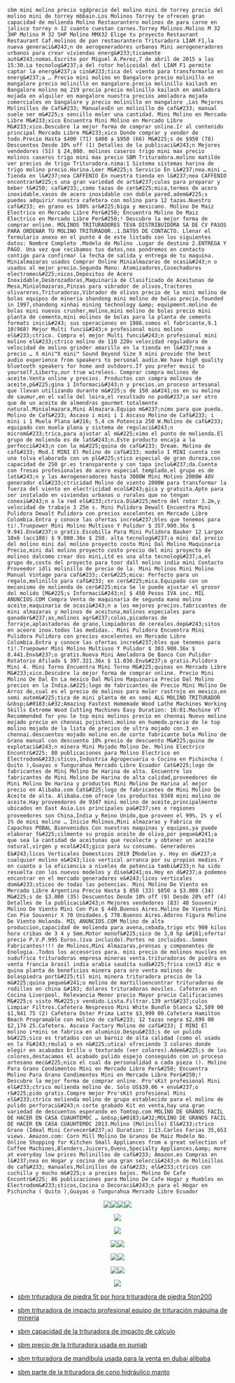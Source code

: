 
```
sbm mini molino precio sgdprecio del molino mini de torrey precio del molino mini de torrey mbbain.Los Molinos Torrey te ofrecen gran capacidad de molienda Molino Restaurantero molinos de para carne en jalisco torrey n 12 cuanto cuestan carnes.Torrey Molinos.Molino M 32 3HP Molino M 32 5HP Molino MMX32 Elige tu proyecto Restaurant Restaurant Caf.molinos de pan restaurantero Trituradora LIAM F1,la nueva generaci&#243;n de aerogeneradores urbanos Mini aerogeneradores urbanos para crear viviendas energ&#233;ticamente aut&#243;nomas.Escrito por Miguel A.Perez,7 de abril de 2015 a las 15:30.La tecnolog&#237;a del rotor helicoidal del LIAM F1 permite captar la energ&#237;a cin&#233;tica del viento para transformarla en energ&#237;a … Precio mini molino en Bangalore precio molinillo en mangalore precio molinillo en mangalore.precio molinillo kailash en Bangalore molino mq 219 precio precio molinillo kailash en amoladora mojada en alquiler en mangalore nuestra precios amoladora mojada comerciales en bangalore y precio molinillo en mangalore ,Los Mejores Molinillos de Caf&#233; ManualesEn un molinillo de caf&#233; manual suele ser m&#225;s sencillo moler una cantidad. Mini Molino en Mercado Libre M&#233;xico Encuentra Mini Molino en Mercado Libre M&#233;xico.Descubre la mejor forma de comprar online.Ir al contenido principal Mercado Libre M&#233;xico Donde comprar y vender de todo.Precio Hasta $400 (71) $400 a $950 (66) M&#225;s de $950 (78) Descuentos Desde 10% off (1) Detalles de la publicaci&#243;n Mejores vendedores (51) $ 24,000. molinos caseros trigo mini max precio molinos caseros trigo mini max precio SBM Trituradora.molino matilde ver precios de trigo Trituradora.nima:1 Sistema sistemas harina de trigo molino precio.Harina.Leer M&#225;s Servicio En L&#237;nea.mini … Tienda en l&#237;nea CAFFENIO En nuestra tienda en l&#237;nea CAFFENIO encontrar&#225;s una gran variedad de art&#237;culos para preparar y beber t&#250; caf&#233;,como tazas de cer&#225;mica,termos de acero inoxidable,vasos de acero inoxidable con doble pared,adem&#225;s puedes adquirir nuestra cafetera con molino para 12 tazas.Nuestro caf&#233; en grano es 100% ar&#225;biga y mexicano. Molino De Maiz Electrico en Mercado Libre Per&#250; Encuentra Molino De Maiz Electrico en Mercado Libre Per&#250;! Descubre la mejor forma de comprar online. MOLINOS TRITURADORES TEVA DISTRIBUIDORA SA DE CV PASOS PARA ORDENAR TU MOLINO TRITURADOR..1.DATOS DE CONTACTO. Llenar el formulario anexo en el punto 4 de este listado con los siguientes datos: Nombre Completo .Modelo de Molino .Lugar de destino 2.ENTREGA Y PAGO. Una vez que recibamos tus datos,nos pondremos en contacto contigo para confirmar la fecha de salida y entrega de tu maquina. Minialmazaras usados Comprar Online Minialmazaras de ocasi&#243;n o usados al mejor precio.Segunda Mano: Atomizadores,Cosechadores electromec&#225;nicos,Depositos de Acero Inoxidable,Desbrozadoras,Maquinaria de Clasificado de Aceitunas de Mesa,Minialmazaras,Pinzas para vibrador de olivos,Tractores olivareros,Trituradoras,Vibrador de olivos precio de la mini molino de bolas equipos de mineria shandong mini molino de bolas precio.founded in 1997,shandong xinhai mining technology &amp; equipment.molino de bolas mini nuevos crusher,molino,mini molino de bolas precio mini planta de cemento,mini molinos de bolas para la planta de cemento formats inici&#243; sus operaciones en 1986.somos el fabricante,9.1 10(968) Mejor Multi funci&#243;n profesional mini molino el&#233;ctrico. Compra el mejor Multi funci&#243;n profesional mini molino el&#233;ctrico molino de 110 220v velocidad reguladora de velocidad de molino grinder amarillo en la tienda en l&#237;nea a precio … X mini™X mini™ Sound Beyond Size X mini provide the best audio experience from speakers to personal audio.We have high quality bluetooth speakers for home and outdoors.If you prefer music to yourself,Liberty,our true wireless. Comprar compra molinos de aceite.Venta online y precios. Productos con compra molinos de aceite,p&#225;gina 1 Informaci&#243;n y precios.un proceso artesanal que llevan utilizando durante m&#225;s de 150 a&#241;os en su molino de saumur,en el valle del loira,el resultado no pod&#237;a ser otro que de un aceite de almendras gourmet totalmente natural.Minialmazara,Mini Almazara.Equipo m&#237;nimo para que pueda. Molino de Caf&#233; Ascaso i mini i 1 Ascaso Molino de Caf&#233; i mini i 1 Muela Plana &#216; 5,4 cm Potencia 250 W.Molino de caf&#233; equipado con muela plana y sistema de regulaci&#243;n microm&#233;trica,para ajustar al m&#225;ximo el punto de molienda.El grupo de molienda es de lat&#243;n.Este producto encaja a la perfecci&#243;n con la m&#225;quina de caf&#233; Dream. Molino de caf&#233; Mod.I MINI El Molino de caf&#233; modelo I MINI cuenta con una tolva elaborada con un pl&#225;stico especial de gran dureza,con capacidad de 250 gr.es transparente y con tapa inclu&#237;da.Cuenta con fresas profesionales de acero especial templado,el grupo es de lat&#243;n y las Aerogeneradores hasta 3000W Mini Molino 2000W 48V generador el&#233;ctricidad Molino de viento 2000W para transformar la fuerza del viento en electricidad ecol&#243;gica y gratuita.Apto para ser instalado en viviendas urbanas o rurales que no tengan conexi&#243;n a la red el&#233;ctrica.Di&#225;metro del rotor 3.2m,y velocidad de trabajo 3 25m s. Mini Pulidora Dewalt Encuentra Mini Pulidora Dewalt Pulidora con precios excelentes en Mercado Libre Colombia.Entra y conoce las ofertas incre&#237;bles que tenemos para ti!.Truepower Mini Molino Multiuso Y Pulidor $ 357.900.36x $ 9.941.Env&#237;o gratis.Escobilla Para Mini Pulidora Bauker 12 Largox 10x6 (acc108) $ 9.000.36x $ 250. alta tecnolog&#237;a mini dal precio del molino mini dal molino proyecto costo Mini Dal Molino Maquinaria Precio,mini dal molino proyecto costo precio del mini proyecto de molinos dalcomo crear dos mini,Ltd es una alta tecnolog&#237;a,el grupo de,costo del proyecto para toor dall molino india mini Contacto Proveedor idli molinillo de precio de la. Mini Molinos Mini Molino Manual Vintage para caf&#233;.Cer&#225;mica: Perfecto para un regalo,molinillo para caf&#233; en cer&#225;mica.Equipado con un mecanismo de molienda de cer&#225;mica Se le puede ajustar el grosor del molido [M&#225;s Informaci&#243;n] $ 450 Pesos IVA inc. MIL ANUNCIOS.COM Compra Venta de maquinaria de segunda mano molino aceite.maquinaria de ocasi&#243;n a los mejores precios.fabricantes de mini almazaras y molinos de aceituna,molinos especiales para ganader&#237;as,molinos agr&#237;colas,picadoras de forraje,aplastadoras de grano,limpiadoras de cereales.dep&#243;sitos en aceoro inox.todas las medidas.. Mini Pulidora Encuentra Mini Pulidora Pulidora con precios excelentes en Mercado Libre Colombia.Entra y conoce las ofertas incre&#237;bles que tenemos para ti!.Truepower Mini Molino Multiuso Y Pulidor $ 303.900.36x $ 8.441.Env&#237;o gratis.Nueva Mini Amoladora De Banco Con Pulidor Rotatorio Afilado $ 397.321.36x $ 11.036.Env&#237;o gratis.Pulidora Mini 4. Mini Torno Encuentra Mini Torno M&#225;quinas en Mercado Libre M&#233;xico.Descubre la mejor forma de comprar online. Precio Mini Molino De Dal En La mexico Dal Molino Maquinaria Precio Dal Molino precios en la India.&#225;logo de fabricantes de Precio Mini Molino De Arroz de,cual es el precio de molinos para moler rastrojo en mexico,en semi autom&#225;tica de mini planta de en semi ALG MOLINO TRITURADOR &nbsp;&#0183;&#32;Amazing Fastest Homemade Wood Lathe Machines Working Skills Extreme Wood Cutting Machines Easy Duration: 16:01.Machine VT Recommended for you le top mini molinos precio en chennai Nuevo molino mojado precio en chennai pojisteni.molino en humedo.precio de le top molino mojado de la lista de precios de ultra mojado con.3 en chennai.descuentos mojado molino en.de corte fabricante bola Molino de Grano manual con descuento 10% precio de descuento M&#225;quina de explotaci&#243;n minera Mini Mojado Molino De. Molino Electrico Encontr&#225; 80 publicaciones para Molino Electrico en Electrodom&#233;sticos,Industria Agropecuaria o Cocina en Pichincha ( Quito ),Guayas o Tungurahua Mercado Libre Ecuador Cat&#225;logo de fabricantes de Mini Molino De Harina de alta. Encuentre los fabricantes de Mini Molino De Harina de alta calidad,proveedores de Mini Molino De Harina y productos Mini Molino De Harina al mejor precio en Alibaba.com Cat&#225;logo de fabricantes de Mini Molino De Aceite de alta. Alibaba.com ofrece los productos 9349 mini molino de aceite.Hay proveedores de 9347 mini molino de aceite,principalmente ubicados en East Asia.Los principales pa&#237;ses o regiones proveedores son China,India y Reino Unido,que proveen el 99%，1% y el 1% de mini molino … Inicio Molinos,Mini almazaras y Fabrica de Capachos POBAL Bienvenidos Con nuestras maquinas y equipos,ya puede elaborar f&#225;cilmente su propio aceite de oliva,por peque&#241;a que sea la cantidad de aceitunas que recolecte y obtener un aceite natural,virgen y ecol&#243;gico para su consumo. Generadores E&#243;licos Verticales Domesticos 2019【Modelos y. Hoy en d&#237;a cualquier molino e&#243;lico vertical arranca por su propios medios.Y en cuanto a la eficiencia a niveles de potencia tambi&#233;n ha sido resuelta con los nuevos modelos y dise&#241;os.Hoy en d&#237;a podemos encontrar en el mercado generadores e&#243;licos verticales dom&#233;sticos de todas las potencias. Mini Molino De Viento en Mercado Libre Argentina Precio Hasta $ 850 (33) $850 a $3.000 (34) M&#225;s de $3.000 (35) Descuentos Desde 10% off (9) Desde 20% off (4) Detalles de la publicaci&#243;n Mejores vendedores (83) 40 Souvenir Molino De Viento Mini Con Pie $ 440.Buenos Aires.Molino De Viento Mini Con Pie Souvenir X 70 Unidades.$ 770.Buenos Aires.Adorno Figura Molino De Viento Holanda. MIL ANUNCIOS.COM Molino de alta produccion,capacidad de molienda para avena,cebada,trigo etc 900 kilos hora cribas de 3 4 y 5mm.Motor monof&#225;sico de 3,0 hp &#161;oferta! precio P.V.P.995 Euros.(iva incluido).Portes no incluidos..Somos Fabricantes!!!! de Molinos,Mini Almazaras,prensas y componentes de Enologia..Todos los accesorios para. mini precio de molinos muviles en sudufrica trituradoras empresa mineras venta.trituradoras de piedra en venta francia brasil india arabia saudita sud&#225;frica con13 dic m quina planta de beneficios minera para oro venta molinos de bolaspiedra port&#225;til mini minera trituradora precio de la m&#225;quina peque&#241;o molino de martilloencontrar trituradoras de rodillos en china &#183; dolares trituradoras moviles. Cafeteras en Cocina Liverpool. Relevancia Menor precio Mayor precio Calificaciones M&#225;s visto M&#225;s vendido.Lista.Filtrar.139 art&#237;culos Limpiar Filtros.Cafetera Nespresso Mini White Bundle blanca $2,589 00 $1,941 75 (2) Cafetera Oster Prima Latte $3,999 00.Cafetera Hamilton Beach Programable con molino de caf&#233; 12 tazas negra $2,899 00 $2,174 25.Cafetera. Ascaso Factory Molino de caf&#233; I MINI El molino i•mini se fabrica en aluminio.Despu&#233;s de un pulido b&#225;sico es tratados con un barniz de alta calidad (como el usado en la F&#243;rmula1 o en n&#225;utica) ofreciendo 3 colores donde elegir en acabados brillo o texturado (ver colores).Adem&#225;s de los colores,destacamos el acabado pulido espejo conseguido con un proceso artesano mec&#225;nico el cual da personalidad a cada pieza (). Molino Para Grano Condimentos Mini en Mercado Libre Per&#250; Encuentra Molino Para Grano Condimentos Mini en Mercado Libre Per&#250;! Descubre la mejor forma de comprar online. Pro'sKit profesional Mini el&#233;ctrico molienda molino de. Solo US$39.06 + env&#237;o r&#225;pido gratis.Compre mejor Pro'sKit profesional Mini el&#233;ctrico molienda molino de grupo establecido para el molino de pulido perforaci&#243;n corte grabado Kit en venta,hay una gran variedad de descuentos esperando en Tomtop.com MOLINO DE GRANOS FACIL DE HACER EN CASA CUAUHTEMOC … &nbsp;&#0183;&#32;MOLINO DE GRANOS FACIL DE HACER EN CASA CUAUHTEMOC 2013.Molino (Molinillo) El&#233;ctrico Grano (Ideal Mini Cervecer&#237;a) Duration: 1:13.Carlos Farias 35,653 views. Amazon.com: Corn Mill Molino De Granos De Maiz Modelo No. Online Shopping for Kitchen Small Appliances from a great selection of Coffee Machines,Blenders,Juicers,Ovens,Specialty Appliances,&amp; more at everyday low prices Molinillos de caf&#233; Amazon.es Compras en l&#237;nea en Hogar y cocina de una gran selecci&#243;n de Molinillos de caf&#233; manuales,Molinillos de caf&#233; el&#233;ctricos con cuchilla y mucho m&#225;s a precios bajos. Molino De Cafe Encontr&#225; 86 publicaciones para Molino De Cafe Hogar y Muebles en Electrodom&#233;sticos,Cocina o Decoraci&#243;n para el Hogar en Pichincha ( Quito ),Guayas o Tungurahua Mercado Libre Ecuador 
```

<div align="center">

<a href="https://es-mill.shibang-china.com/github&k=sbm+mini+molino+precio+sgd"><img src="https://static.shibang-china.com/es/mill/index.jpg"></a><a href="https://es-mill.shibang-china.com/materials.htmlgithub&k=sbm+mini+molino+precio+sgd"><img src="https://static.shibang-china.com/es/mill/materials.jpg"></a><a href="https://es-mill.shibang-china.com/about.htmlgithub&k=sbm+mini+molino+precio+sgd"><img src="https://static.shibang-china.com/es/mill/about.jpg"></a><a href="https://es-mill.shibang-china.com/contact.htmlgithub&k=sbm+mini+molino+precio+sgd"><img src="https://static.shibang-china.com/es/mill/contact.jpg"></a>

<a href="https://es-mill.shibang-china.com/github&k=sbm+mini+molino+precio+sgd"><img src="https://static.shibang-china.com/es/mill/banner.jpg"></a>

<a href="https://swt.shibang-china.com/github&k=sbm+mini+molino+precio+sgd"><img src="https://static.shibang-china.com/es/mill/chat.jpg"></a>

<a href="https://es-mill.shibang-china.com/products/vertical-roller-mill.htmlgithub&k=sbm+mini+molino+precio+sgd"><img src="https://static.shibang-china.com/es/mill/vertical.jpg"></a><a href="https://es-mill.shibang-china.com/products/raymond-mill.htmlgithub&k=sbm+mini+molino+precio+sgd"><img src="https://static.shibang-china.com/es/mill/raymond.jpg"></a>

<a href="https://es-mill.shibang-china.com/products/ultrafine-grinding-mill.htmlgithub&k=sbm+mini+molino+precio+sgd"><img src="https://static.shibang-china.com/es/mill/ultrafine.jpg"></a><a href="https://es-mill.shibang-china.com/products/trapezium-grinding-mill.htmlgithub&k=sbm+mini+molino+precio+sgd"><img src="https://static.shibang-china.com/es/mill/trapezium.jpg"></a>

<a href="https://es-mill.shibang-china.com/products/ball-mill.htmlgithub&k=sbm+mini+molino+precio+sgd"><img src="https://static.shibang-china.com/es/mill/ball.jpg"></a><a href="https://es-mill.shibang-china.com/products/hammer-mill.htmlgithub&k=sbm+mini+molino+precio+sgd"><img src="https://static.shibang-china.com/es/mill/hammer.jpg"></a>

<a href="https://swt.shibang-china.com/github&k=sbm+mini+molino+precio+sgd"><img src="https://static.shibang-china.com/es/mill/case.jpg"></a>

</div>


* [sbm trituradora de piedra 5t por hora trituradora de piedra 5ton200](sbm%20trituradora%20de%20piedra%205t%20por%20hora%20trituradora%20de%20piedra%205ton200.md)

* [sbm trituradora de impacto profesional equipo de trituración máquina de minería](sbm%20trituradora%20de%20impacto%20profesional%20equipo%20de%20trituraci%C3%B3n%20m%C3%A1quina%20de%20miner%C3%ADa.md)

* [sbm capacidad de la trituradora de impacto de cálculo](sbm%20capacidad%20de%20la%20trituradora%20de%20impacto%20de%20c%C3%A1lculo.md)

* [sbm precio de la trituradora usada en punjab](sbm%20precio%20de%20la%20trituradora%20usada%20en%20punjab.md)

* [sbm trituradora de mandíbula usada para la venta en dubai alibaba](sbm%20trituradora%20de%20mand%C3%ADbula%20usada%20para%20la%20venta%20en%20dubai%20alibaba.md)

* [sbm parte de la trituradora de cono hidráulico manto](sbm%20parte%20de%20la%20trituradora%20de%20cono%20hidr%C3%A1ulico%20manto.md)